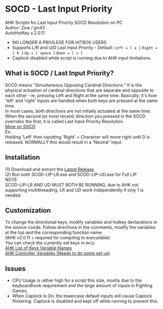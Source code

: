 # SOCD - Last Input Priority
AHK Scripts for Last Input Priority SOCD Resolution on PC  
Author: Zow / jjin43  
AutoHotKey v.2.0.11   
* NO LONGER A PRIVILEGE FOR HITBOX USERS  
* Supports L/R and U/D Last Input Priority - Default: `Left = [ a ]` `Right = [ b ]` `Up = [ space ]` `Down = [ s ]`  
* Caplock disabled while script is running due to AHK input limitations.  

## What is SOCD / Last Input Priority?
SOCD means "Simultaneous Opposing Cardinal Directions." It is the physical actuation of cardinal directions that are separate and opposite to each other - ie, pressing Left and Right at the same time. Basically, it's how 'left' and  'right' inputs are handled when both keys are pressed at the same time.  
In most cases, both directions are not initially actuated at the same time. When the second (or most recent) direction you pressed in the SOCD overrides the first, it is called Last Input Priority Resolution.  
[More on SOCD](https://www.hitboxarcade.com/blogs/support/what-is-socd)  
Ex:  
Holding 'Left' then inputting 'Right' = Character will move right until D is released. NORMALLY this would result in a 'Neutral' input.   

## Installation
(1) Download and extract the [Latest Release](https://github.com/jjin43/SOCD-LastInputPriority/releases/latest)  
(2) Run both SCOD-LIP-LR.exe and SCOD-LIP-UD.exe for Full LIP  
NOTE:  
SCOD-LIP-LR AND UD MUST BOTH BE RUNNING, due to AHK not supporting multithreading. LR and UD work independently if only 1 is needed.  

## Customization
To change the directional keys, modify variables and hotkey declarations in the source coode. Follow directions in the comments, modify the variables at the top and the corresponding function name.    
(AHK v2.0.11 + required for compiling to executable)  
You can check the currently set keys in `Help`  
[AHK List of Keys Variable Names](https://www.autohotkey.com/docs/v1/KeyList.htm#keyboard)  
[AHK Controller Variables (Needs to do some set up)](https://www.autohotkey.com/docs/v1/KeyList.htm#Joystick)

## Issues
* CPU Usage is rather high for a script this size, mostly due to the keyboardhook requirement and the large amount of inputs in Fighting Games.  
* When Caplock is On, the lowercase default inputs will cause Caplock flickering. Caplock is disabled and kept off while running to prevent this.  
